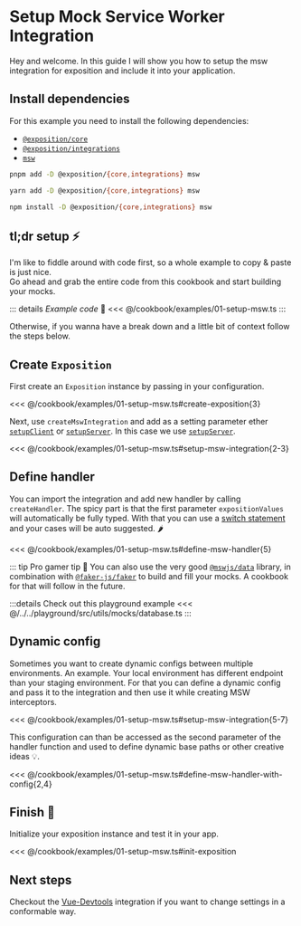 # Setup Mock Service Worker Integration

Hey and welcome. In this guide I will show you how to setup the msw integration for exposition and include it into your application.

<!-- @include: ./snippets/feedback.md -->

## Install dependencies

For this example you need to install the following dependencies:
- [`@exposition/core`](../packages/core.md)
- [`@exposition/integrations`](../packages/integrations.md)
- [`msw`](https://github.com/mswjs/msw)

```sh
pnpm add -D @exposition/{core,integrations} msw
```

```sh
yarn add -D @exposition/{core,integrations} msw
```

```sh
npm install -D @exposition/{core,integrations} msw
```

## tl;dr setup ⚡

I'm like to fiddle around with code first, so a whole example to copy & paste is just nice.<br>
Go ahead and grab the entire code from this cookbook and start building your mocks.

::: details _Example code_ 🍝
<<< @/cookbook/examples/01-setup-msw.ts
:::

Otherwise, if you wanna have a break down and a little bit of context follow the steps below.

## Create `Exposition`

First create an `Exposition` instance by passing in your configuration.

<<< @/cookbook/examples/01-setup-msw.ts#create-exposition{3}

Next, use `createMswIntegration` and add as a setting parameter ether [`setupClient`](https://mswjs.io/docs/api/setup-client) or [`setupServer`](https://mswjs.io/docs/api/setup-server).
In this case we use [`setupServer`](https://mswjs.io/docs/api/setup-server).

<<< @/cookbook/examples/01-setup-msw.ts#setup-msw-integration{2-3}

## Define handler

You can import the integration and add new handler by calling `createHandler`.
The spicy part is that the first parameter `expositionValues` will automatically be fully typed.
With that you can use a [switch statement](https://developer.mozilla.org/en-US/docs/Web/JavaScript/Reference/Statements/switch) and your cases will be auto suggested. 🌶️

<<< @/cookbook/examples/01-setup-msw.ts#define-msw-handler{5}

::: tip Pro gamer tip 👑
You can also use the very good [`@mswjs/data`](https://github.com/mswjs/data) library, in combination with [`@faker-js/faker`](https://fakerjs.dev/)
to build and fill your mocks. A cookbook for that will follow in the future.

:::details Check out this playground example
<<< @/../../playground/src/utils/mocks/database.ts
:::

## Dynamic config

Sometimes you want to create dynamic configs between multiple environments.
An example. Your local environment has different endpoint than your staging environment.
For that you can define a dynamic config and pass it to the integration and then use it
while creating MSW interceptors.

<<< @/cookbook/examples/01-setup-msw.ts#setup-msw-integration{5-7}

This configuration can than be accessed as the second parameter of the handler function
and used to define dynamic base paths or other creative ideas 💡.

<<< @/cookbook/examples/01-setup-msw.ts#define-msw-handler-with-config{2,4}

## Finish 🏁

Initialize your exposition instance and test it in your app.

<<< @/cookbook/examples/01-setup-msw.ts#init-exposition

## Next steps

Checkout the [Vue-Devtools](./../integrations/vue-devtools.md) integration if you want to change
settings in a conformable way.

<!-- @include: ./snippets/next-guides.md -->
